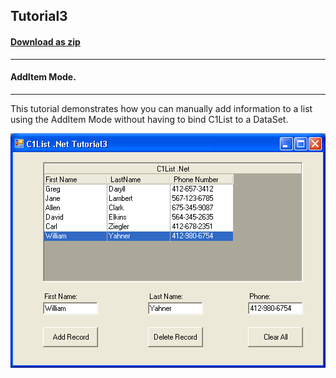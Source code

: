 ## Tutorial3
#### [Download as zip](https://grapecity.github.io/DownGit/#/home?url=https://github.com/GrapeCity/ComponentOne-WinForms-Samples/tree/master/NetFramework\List\VB\Tutorials\Tutorial3)
____
#### AddItem Mode.
____
This tutorial demonstrates how you can manually add information to a list using the AddItem Mode without having to bind C1List to a DataSet.

![screenshot](screenshot.PNG)
